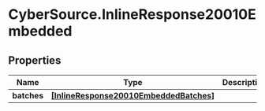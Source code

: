 # CyberSource.InlineResponse20010Embedded

## Properties
Name | Type | Description | Notes
------------ | ------------- | ------------- | -------------
**batches** | [**[InlineResponse20010EmbeddedBatches]**](InlineResponse20010EmbeddedBatches.md) |  | [optional] 


